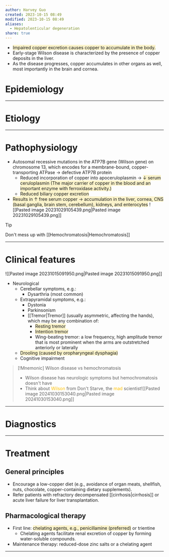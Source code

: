 ```yaml
---
author: Harvey Guo
created: 2023-10-15 08:49
modified: 2023-10-15 08:49
aliases:
  - Hepatolenticular degeneration
share: true
---
```

- <span style="background:rgba(240, 200, 0, 0.2)">Impaired copper excretion causes copper to accumulate in the body. </span>
- Early-stage Wilson disease is characterized by the presence of copper deposits in the liver. 
- As the disease progresses, copper accumulates in other organs as well, most importantly in the brain and cornea.
# Epidemiology


---
# Etiology


---
# Pathophysiology
- Autosomal recessive mutations in the ATP7B gene (Wilson gene) on chromosome 13, which encodes for a membrane-bound, copper-transporting ATPase → defective ATP7B protein
	- Reduced incorporation of copper into apoceruloplasmin  → <span style="background:rgba(240, 200, 0, 0.2)">↓ serum ceruloplasmin (The major carrier of copper in the blood and an important enzyme with ferroxidase activity.)</span>
	- <span style="background:rgba(240, 200, 0, 0.2)">Reduced biliary copper excretion</span> 
- <span style="background:rgba(240, 200, 0, 0.2)">Results in ↑ free serum copper → accumulation in the liver, cornea, CNS (basal ganglia, brain stem, cerebellum), kidneys, and enterocytes</span>
![[Pasted image 20231029105439.png|Pasted image 20231029105439.png]]
>[!tip] 
>Don't mess up with [[Hemochromatosis|Hemochromatosis]]

---
# Clinical features
![[Pasted image 20231015091950.png|Pasted image 20231015091950.png]]

- Neurological
	- Cerebellar symptoms, e.g.:
		- Dysarthria (most common)
	- Extrapyramidal symptoms, e.g.:
		- Dystonia
		- Parkinsonism
		- [[Tremor|Tremor]] (usually asymmetric, affecting the hands), which may be any combination of:
			- <span style="background:rgba(240, 200, 0, 0.2)">Resting tremor</span>
			- <span style="background:rgba(240, 200, 0, 0.2)">Intention tremor</span>
			- Wing-beating tremor: a low frequency, high amplitude tremor that is most prominent when the arms are outstretched anteriorly or laterally 
	- <span style="background:rgba(240, 200, 0, 0.2)">Drooling (caused by oropharyngeal dysphagia)</span>
	- Cognitive impairment

>[!Mnemonic] Wilson disease vs hemochromatosis
>- Wilson disease has neurologic symptoms but hemochromatosis doesn't have
>- Think about <font color="#ffc000">Wilson</font> from Don't Starve, the <font color="#ffc000">mad</font> scientist![[Pasted image 20241030153040.png|Pasted image 20241030153040.png]]

---
# Diagnostics


---
# Treatment
## General principles
- Encourage a low-copper diet (e.g., avoidance of organ meats, shellfish, nuts, chocolate, copper-containing dietary supplements).
- Refer patients with refractory decompensated [[cirrhosis|cirrhosis]] or acute liver failure for liver transplantation.
## Pharmacological therapy
- First line: <span style="background:rgba(240, 200, 0, 0.2)">chelating agents, e.g., penicillamine (preferred)</span> or trientine
	- Chelating agents facilitate renal excretion of copper by forming water-soluble compounds.
- Maintenance therapy: reduced-dose zinc salts or a chelating agent

---
